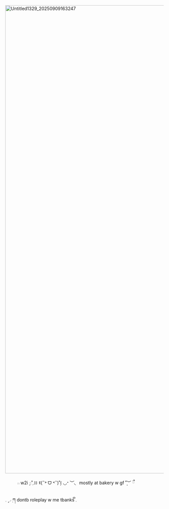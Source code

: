 <img width="2000" height="1482" alt="Untitled1329_20250909163247" src="https://github.com/user-attachments/assets/da71b2a0-2f49-44ac-9554-dc06ffecda06" />

 ⠀‎ ⠀  ⠀𓏼  w2i  ̣̣𓐇˚ִִ𓈒꒱꒱   ꉂ(˵˃ ᗜ ˂˵)˚̣̣꒰
 ◡ᐩ ︶◟⠀mostly at bakery w gf  ˚̣̣̣︶ ྀ
 
  𓈒 ۪۪◞݂  ཀ  dontb roleplay w me tbanks    ິ𓈒
